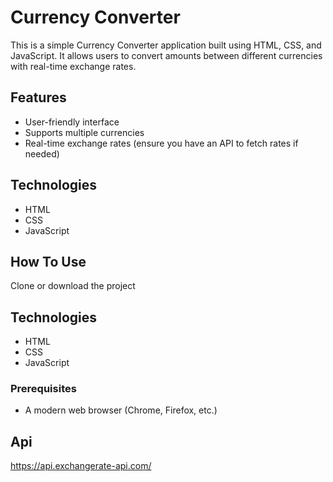 # Currency Converter

This is a simple Currency Converter application built using HTML, CSS, and JavaScript. It allows users to convert amounts between different currencies with real-time exchange rates.

## Features

- User-friendly interface
- Supports multiple currencies
- Real-time exchange rates (ensure you have an API to fetch rates if needed)

## Technologies 

- HTML
- CSS
- JavaScript

## How To Use

Clone or download the project

## Technologies 

- HTML
- CSS
- JavaScript

### Prerequisites

- A modern web browser (Chrome, Firefox, etc.)

## Api

https://api.exchangerate-api.com/
